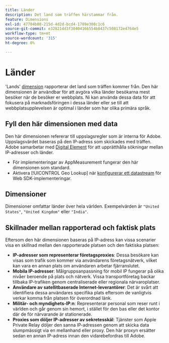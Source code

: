 ```yaml
---
title: Länder
description: Det land som träffen härstammar från.
feature: Dimensions
exl-id: 47704b08-215d-4d2d-bcd4-1789e308c1c6
source-git-commit: e32821dd3f30404166554b8437c508172e4764e5
workflow-type: tm+mt
source-wordcount: '315'
ht-degree: 0%

---
```


# Länder

&#39;Lands&#39; [dimension](overview.md) rapporterar det land som träffen kommer från. Den här dimensionen är användbar för att avgöra vilka länder besökarna mest besöker när de besöker er webbplats. Ni kan använda dessa data för att fokusera på marknadsföringen i dessa länder eller se till att webbplatsupplevelsen är optimal i länder som har olika primära språk.

## Fyll den här dimensionen med data

Den här dimensionen refererar till uppslagsregler som är interna för Adobe. Uppslagsvärdet baseras på den IP-adress som skickades med träffen. Adobe samarbetar med [Digital Element](https://www.digitalelement.com/) för att upprätthålla sökningar mellan IP-adresser och länder.

* För implementeringar av AppMeasurement fungerar den här dimensionen som standard.
* Aktivera [!UICONTROL Geo Lookup] när [konfigurerar ett datastream](https://experienceleague.adobe.com/docs/experience-platform/datastreams/configure.html?lang=sv-SE) för Web SDK-implementeringar.

## Dimensioner

Dimensioner omfattar länder över hela världen. Exempelvärden är `"United States"`, `"United Kingdom"` eller `"India"`.

## Skillnader mellan rapporterad och faktisk plats

Eftersom den här dimensionen baseras på IP-adress kan vissa scenarier visa en skillnad mellan den rapporterade platsen och den faktiska platsen:

* **IP-adresser som representerar företagsproxies**: Dessa besökare kan visas som trafik som kommer via användarens företagsnätverk, vilket kan vara en annan plats om användaren arbetar fjärranslutet.
* **Mobila IP-adresser**: Målgruppsanpassning för mobil IP fungerar på olika nivåer beroende på plats och nätverk. Vissa transportföretag backar tillbaka IP-trafiken genom centraliserade eller regionala närvaroplatser.
* **Användare av satellitbaserade Internet-leverantörer**: Det är svårt att identifiera dessa användares specifika plats eftersom de vanligtvis verkar komma från platsen för överordnad länk.
* **Militär- och myndighets-IP:n**: Representerar personal som reser runt i världen och går genom sin hemort, i stället för den bas eller det kontor där de för närvarande är stationerade.
* **Proxies som döljer IP-adresser av sekretesskäl**: Tjänster som Apple Private Relay döljer den sanna IP-adressen genom att skicka data slumpmässigt via en mellanhand eller proxy. Den här proxyn ersätter sedan en annan IP-adress innan den vidarebefordras till Adobe.
